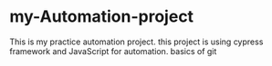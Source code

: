 ﻿# my-Automation-project
This is my practice automation project.
this project is using cypress framework and JavaScript for automation.
basics of git
